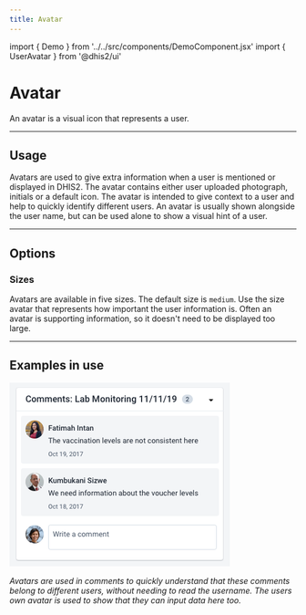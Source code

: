 ```yaml
---
title: Avatar
---
```


import { Demo } from '../../src/components/DemoComponent.jsx'
import { UserAvatar } from '@dhis2/ui'

# Avatar

An avatar is a visual icon that represents a user.

<Demo>
    <UserAvatar name="Karimbe Olefeme"/>
</Demo>

---

## Usage

Avatars are used to give extra information when a user is mentioned or displayed in DHIS2. The avatar contains either user uploaded photograph, initials or a default icon. The avatar is intended to give context to a user and help to quickly identify different users. An avatar is usually shown alongside the user name, but can be used alone to show a visual hint of a user.

---

## Options

### Sizes

<Demo>
    <UserAvatar extrasmall name="Example Person"/>
    <UserAvatar  name="Example Person"/>
    <UserAvatar medium name="Example Person"/>
    <UserAvatar large name="Example Person"/>
    <UserAvatar extralarge name="Example Person"/>
</Demo>

Avatars are available in five sizes. The default size is `medium`. Use the size avatar that represents how important the user information is. Often an avatar is supporting information, so it doesn't need to be displayed too large.

<!-- ---

## Types

There are different types of avatar depending on the metadata available for a user. If available, the default avatar displays the user uploaded profile picture. If a profile picture is not available the user initials are displayed (JC for Joe Cooper). If the user initials are not available, or there are issues with the character-set (for example, non-latin characters), a default icon is displayed instead. -->

---

## Examples in use

![](../images/avatar-example-1.png)

_Avatars are used in comments to quickly understand that these comments belong to different users, without needing to read the username. The users own avatar is used to show that they can input data here too._
